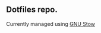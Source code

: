 ## Dotfiles repo.

Currently managed using [GNU Stow](https://www.gnu.org/software/stow/manual/html_node/index.html)
